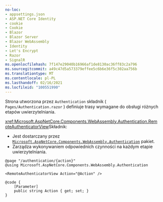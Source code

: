 ```yaml
---
no-loc:
- appsettings.json
- ASP.NET Core Identity
- cookie
- Cookie
- Blazor
- Blazor Server
- Blazor WebAssembly
- Identity
- Let's Encrypt
- Razor
- SignalR
ms.openlocfilehash: 7f147e29040b16966af1de8130ac36ff83c2a796
ms.sourcegitcommit: a49c47d5a573379effee5c6b6e36f5c302aa756b
ms.translationtype: MT
ms.contentlocale: pl-PL
ms.lasthandoff: 02/16/2021
ms.locfileid: "100551990"
---
```

Strona utworzona przez `Authentication` składnik ( `Pages/Authentication.razor` ) definiuje trasy wymagane do obsługi różnych etapów uwierzytelniania.

<xref:Microsoft.AspNetCore.Components.WebAssembly.Authentication.RemoteAuthenticatorView>Składnik:

* Jest dostarczany przez [`Microsoft.AspNetCore.Components.WebAssembly.Authentication`](https://www.nuget.org/packages/Microsoft.AspNetCore.Components.WebAssembly.Authentication/) pakiet.
* Zarządza wykonywaniem odpowiednich czynności na każdym etapie uwierzytelniania.

```razor
@page "/authentication/{action}"
@using Microsoft.AspNetCore.Components.WebAssembly.Authentication

<RemoteAuthenticatorView Action="@Action" />

@code {
    [Parameter]
    public string Action { get; set; }
}
```
